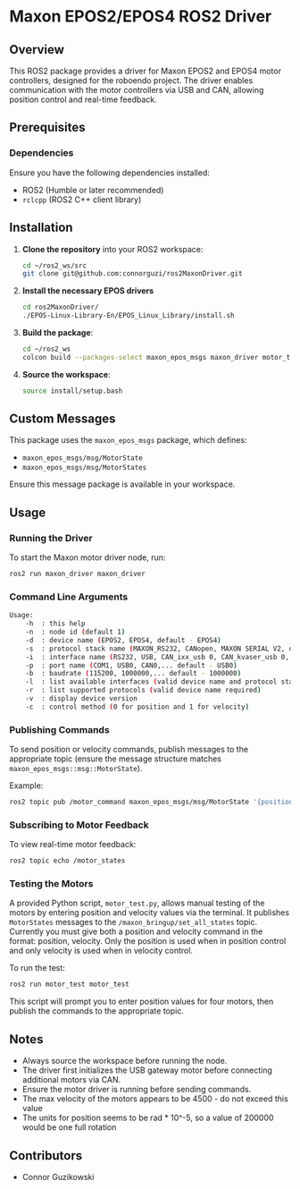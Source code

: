 # Maxon EPOS2/EPOS4 ROS2 Driver

## Overview

This ROS2 package provides a driver for Maxon EPOS2 and EPOS4 motor controllers, designed for the roboendo project. The driver enables communication with the motor controllers via USB and CAN, allowing position control and real-time feedback.

## Prerequisites

### Dependencies

Ensure you have the following dependencies installed:

- ROS2 (Humble or later recommended)
- `rclcpp` (ROS2 C++ client library)


## Installation

1. **Clone the repository** into your ROS2 workspace:
   ```bash
   cd ~/ros2_ws/src
   git clone git@github.com:connorguzi/ros2MaxonDriver.git
   ```
2. **Install the necessary EPOS drivers**
    ```bash
    cd ros2MaxonDriver/
    ./EPOS-Linux-Library-En/EPOS_Linux_Library/install.sh
    ```
3. **Build the package**:
   ```bash
   cd ~/ros2_ws
   colcon build --packages-select maxon_epos_msgs maxon_driver motor_test
   ```
4. **Source the workspace**:
   ```bash
   source install/setup.bash
   ```

## Custom Messages

This package uses the `maxon_epos_msgs` package, which defines:

- `maxon_epos_msgs/msg/MotorState`
- `maxon_epos_msgs/msg/MotorStates`

Ensure this message package is available in your workspace.

## Usage

### Running the Driver

To start the Maxon motor driver node, run:

```bash
ros2 run maxon_driver maxon_driver
```

### Command Line Arguments
```bash
Usage:
    -h  : this help
    -n  : node id (default 1)
    -d  : device name (EPOS2, EPOS4, default - EPOS4)
    -s  : protocol stack name (MAXON_RS232, CANopen, MAXON SERIAL V2, default - MAXON SERIAL V2)
    -i  : interface name (RS232, USB, CAN_ixx_usb 0, CAN_kvaser_usb 0,... default - USB)
    -p  : port name (COM1, USB0, CAN0,... default - USB0)
    -b  : baudrate (115200, 1000000,... default - 1000000)
    -l  : list available interfaces (valid device name and protocol stack required)
    -r  : list supported protocols (valid device name required)
    -v  : display device version
    -c  : control method (0 for position and 1 for velocity)
```

### Publishing Commands

To send position or velocity commands, publish messages to the appropriate topic (ensure the message structure matches `maxon_epos_msgs::msg::MotorState`).

Example:

```bash
ros2 topic pub /motor_command maxon_epos_msgs/msg/MotorState '{position: 1000, velocity: 500}'
```

### Subscribing to Motor Feedback

To view real-time motor feedback:

```bash
ros2 topic echo /motor_states
```

### Testing the Motors

A provided Python script, `motor_test.py`, allows manual testing of the motors by entering position and velocity values via the terminal. It publishes `MotorStates` messages to the `/maxon_bringup/set_all_states` topic. Currently you must give both a position and velocity command in the format: position, velocity. Only the position is used when in position control and only velocity is used when in velocity control.

To run the test:

```bash
ros2 run motor_test motor_test
```

This script will prompt you to enter position values for four motors, then publish the commands to the appropriate topic.

## Notes

- Always source the workspace before running the node.
- The driver first initializes the USB gateway motor before connecting additional motors via CAN.
- Ensure the motor driver is running before sending commands.
- The max velocity of the motors appears to be 4500 - do not exceed this value
- The units for position seems to be rad * 10^-5, so a value of 200000 would be one full rotation

## Contributors

- Connor Guzikowski
